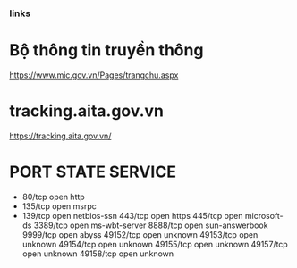 ### links
# Bộ thông tin truyền thông
https://www.mic.gov.vn/Pages/trangchu.aspx

# tracking.aita.gov.vn
https://tracking.aita.gov.vn/

# PORT      STATE SERVICE
- 80/tcp    open  http
- 135/tcp   open  msrpc
- 139/tcp   open  netbios-ssn
443/tcp   open  https
445/tcp   open  microsoft-ds
3389/tcp  open  ms-wbt-server
8888/tcp  open  sun-answerbook
9999/tcp  open  abyss
49152/tcp open  unknown
49153/tcp open  unknown
49154/tcp open  unknown
49155/tcp open  unknown
49157/tcp open  unknown
49158/tcp open  unknown
